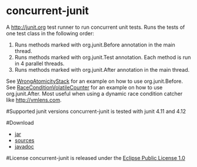 # concurrent-junit
A http://junit.org test runner to run concurrent unit tests.  Runs the tests of one test class in the following order:

1. Runs methods marked with org.junit.Before annotation in the main thread.
2. Runs methods marked with org.junit.Test annotation. Each method is run in 4 parallel threads.
3. Runs methods marked with org.junit.After annotation in the main thread.  


See [WrongAtomicityStack](https://github.com/ThomasKrieger/concurrent-junit/blob/master/concurrent-junit/src/main/java/com/anarsoft/vmlens/concurrent/example/WrongAtomicityStack.java) for an example on how to use org.junit.Before. See  [RaceConditionVolatileCounter](https://github.com/ThomasKrieger/concurrent-junit/blob/master/concurrent-junit/src/main/java/com/anarsoft/vmlens/concurrent/example/RaceConditionVolatileCounter.java) for an example on how to use org.junit.After. Most useful when using a dynamic race condition catcher like http://vmlens.com.

#Supported junit versions
concurrent-junit is tested with junit 4.11 and 4.12

#Download
* [jar](https://github.com/ThomasKrieger/concurrent-junit/blob/master/concurrent-junit/dist/concurrent-junit-0.0.1-SNAPSHOT.jar?raw=true) 
* [sources](https://github.com/ThomasKrieger/concurrent-junit/blob/master/concurrent-junit/dist/concurrent-junit-0.0.1-SNAPSHOT-sources.jar?raw=true) 
* [javadoc](https://github.com/ThomasKrieger/concurrent-junit/blob/master/concurrent-junit/dist/concurrent-junit-0.0.1-SNAPSHOT-javadoc.jar?raw=true) 


#License
concurrent-junit is released under the [Eclipse Public License 1.0](http://www.eclipse.org/legal/epl-v10.html)



